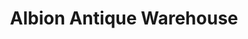 ---
title: "Albion Antique Warehouse"
url: /brisbane/albion-antique-warehouse/
shop: Antiquitäten
---